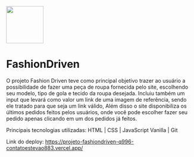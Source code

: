 <img src="https://github.com/contatoestevao883/contatoestevao883/assets/122030037/e103f88a-b913-4bc6-af0d-09f9353fd0b9" width=100px>

# FashionDriven

O projeto Fashion Driven teve como principal objetivo trazer ao usuário a possibilidade de fazer uma peça de roupa fornecida pelo site, escolhendo seu modelo, tipo de gola e tecido da roupa desejada. Incluiu também um input que levará como valor um link de uma imagem de referência, sendo ele tratado para que seja um link válido, Além disso o site disponibiliza os últimos pedidos feitos pelos usuários, onde você pode escolher fazer seu pedido apenas clicando em um dos pedidos já feitos.

Principais tecnologias utilizadas: HTML | CSS | JavaScript Vanilla | Git

Link do deploy: https://projeto-fashiondriven-q996-contatoestevao883.vercel.app/

